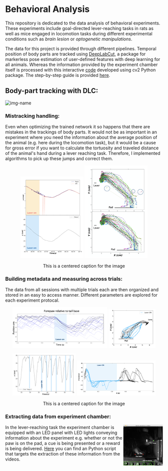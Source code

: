 # Behavioral Analysis


This repository is dedicated to the data analysis of behavioral experiments. These experiments include goal-directed lever-reaching tasks in rats as well as mice engaged in locomotion tasks during different experimental conditions such as *brain lesion* or *optogenetic manipulations*. 

The data for this project is provided through different pipelines. Temporal position of body parts are tracked using [DeepLabCut](https://github.com/DeepLabCut/DeepLabCut), a package for markerless pose estimation of user-defined features with deep learning for all animals. Whereas the information provided by the experiment chamber itself is processed with this interactive [code](https://github.com/Shiva-A-Lindi/Behavioral-Analysis/LED_detection) developed using cv2 Python package. The step-by-step guide is provided [here]().


## Body-part tracking with DLC:


<p align="left">
  <img alt="img-name" src=https://github.com/Shiva-A-Lindi/Behavioral-Analysis/blob/media/Locomotion_DLC_and_plot.gif width="50%" height="50%">
</p>

### Mistracking handling:

Even when optimizing the trained network it so happens that there are mistakes in the trackings of body parts. It would not be as important in an experiment where you need the information about the average position of the animal (e.g. here during the locomotion task), but it would be a cause for gross error if you want to calculate the tortuosity and traveled distance of the animal's hand during a lever reaching task. Therefore, I implemented algorithms to pick up these jumps and correct them.


<p align="center">
  <img alt="img-name" src=https://github.com/Shiva-A-Lindi/Behavioral-Analysis/blob/media/mis_tracking_locomotion.png width="40%" height="40%">
  <img alt="img-name" src=https://github.com/Shiva-A-Lindi/Behavioral-Analysis/blob/media/mis_tracking_lever_reaching.png width="40%" height="40%">
  <p align="center">This is a centered caption for the image<p align="center">
</p>

### Building metadata and measuring across trials:

The data from all sessions with multiple trials each are then organized and stored in an easy to access manner. Different parameters are explored for each experiment protocal.

<p align="center">
  <img alt="img-name" src=https://github.com/Shiva-A-Lindi/Behavioral-Analysis/blob/media/Forpaw.png width="60%" height="60%">
  <img alt="img-name" src=https://github.com/Shiva-A-Lindi/Behavioral-Analysis/blob/media/Lever_reaching_position.png width="30%" height="30%">
</p>

<p align="center">
  <img alt="img-name" src=https://github.com/Shiva-A-Lindi/Behavioral-Analysis/blob/media/Locomotion_position.png width="40%" height="40%">
  <img alt="img-name" src=https://github.com/Shiva-A-Lindi/Behavioral-Analysis/blob/media/Lever_reaching_velocity.png width="50%" height="50%">
  <p align="center">This is a centered caption for the image<p align="center">
</p>


### Extracting data from experiment chamber:

<img align="right" src=https://github.com/Shiva-A-Lindi/Behavioral-Analysis/blob/media/LED_detection.png width="25%" height="25%" alt="">

In the lever-reaching task the experiment chamber is equipped with an LED panel with LED lights conveying information about the experiment e.g. whether or not the paw is on the pad, a cue is being presented or a reward is being delivered. [Here](https://github.com/Shiva-A-Lindi/Behavioral-Analysis/LED_detection) you can find an Python script that targets the extraction of these information from the videos.

